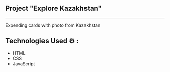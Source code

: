 ## Project "Explore Kazakhstan"

---

Expending cards with photo from Kazakhstan

## Technologies Used ⚙️ :

- HTML
- CSS
- JavaScript
